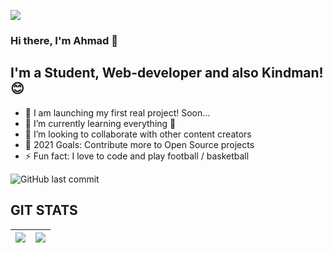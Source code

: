 ![](http://i.imgur.com/y8g506n.png?1)

### Hi there, I'm Ahmad 👋


## I'm a Student, Web-developer and also Kindman! 😊

- 🔭 I am launching my first real project! Soon...
- 🌱 I’m currently learning everything 🤣
- 👯 I’m looking to collaborate with other content creators
- 🥅 2021 Goals: Contribute more to Open Source projects
- ⚡ Fun fact: I love to code and play football / basketball

![GitHub last commit](https://img.shields.io/github/last-commit/AhmadKhurshetov/22-school)

## GIT STATS
<img src="https://github-readme-stats.vercel.app/api?username=AhmadKhurshetov&&show_icons=true&count_private=true&theme=radical"/>|<img src="https://github-readme-streak-stats.herokuapp.com/?user=AhmadKhurshetov&theme=radical"/>|
|---|---|
